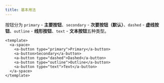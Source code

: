 ```yaml
---
title: 基本用法
---
```


按钮分为 `primary` - **主要按钮**、`secondary` - **次要按钮（默认）**、`dashed` - **虚线按钮**、`outline` - **线形按钮**、`text` - **文本按钮**五种类型。

```vue
<template>
  <a-space>
    <a-button type="primary">Primary</a-button>
    <a-button>Secondary</a-button>
    <a-button type="dashed">Dashed</a-button>
    <a-button type="outline">Outline</a-button>
    <a-button type="text">Text</a-button>
  </a-space>
</template>
```
